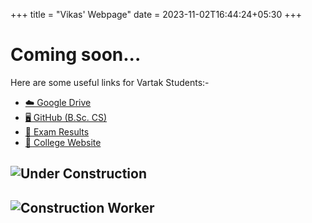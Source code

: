 +++
title = "Vikas' Webpage"
date = 2023-11-02T16:44:24+05:30
+++
# Coming soon...

Here are some useful links for Vartak Students:-
- [☁️  Google Drive](https://drive.google.com/drive/folders/1Pc_VV5jcq0mqbes_C-KTYcGcyNtHfMrG?usp=drive_link)
- [🖥️  GitHub (B.Sc. CS)](https://github.com/labstudent41/code)
- [📝  Exam Results](results)
- [🏫  College Website](https://avc.ac.in)

## ![Under Construction](pics/under-construction-1.gif)
## ![Construction Worker](pics/construction-worker-animation.gif)

